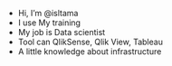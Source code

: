 - Hi, I’m @isltama
- I use My training
- My job is Data scientist
- Tool can QlikSense, Qlik View, Tableau
- A little knowledge about infrastructure

<!---
isltama/isltama is a ✨ special ✨ repository because its `README.md` (this file) appears on your GitHub profile.
You can click the Preview link to take a look at your changes.
--->
